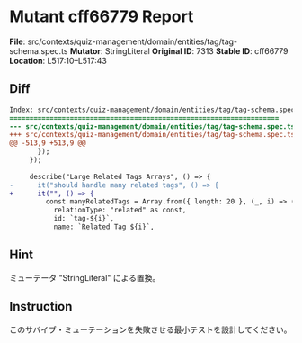 # Mutant cff66779 Report

**File**: src/contexts/quiz-management/domain/entities/tag/tag-schema.spec.ts
**Mutator**: StringLiteral
**Original ID**: 7313
**Stable ID**: cff66779
**Location**: L517:10–L517:43

## Diff

```diff
Index: src/contexts/quiz-management/domain/entities/tag/tag-schema.spec.ts
===================================================================
--- src/contexts/quiz-management/domain/entities/tag/tag-schema.spec.ts	original
+++ src/contexts/quiz-management/domain/entities/tag/tag-schema.spec.ts	mutated #7313
@@ -513,9 +513,9 @@
       });
     });
 
     describe("Large Related Tags Arrays", () => {
-      it("should handle many related tags", () => {
+      it("", () => {
         const manyRelatedTags = Array.from({ length: 20 }, (_, i) => ({
           relationType: "related" as const,
           id: `tag-${i}`,
           name: `Related Tag ${i}`,
```

## Hint

ミューテータ "StringLiteral" による置換。

## Instruction

このサバイブ・ミューテーションを失敗させる最小テストを設計してください。

